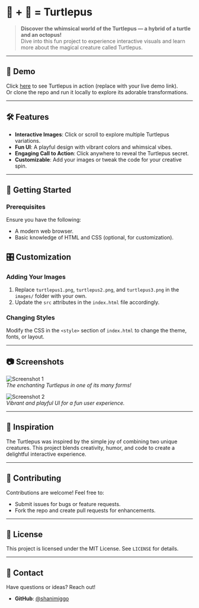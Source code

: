
# 🐢 + 🐙 = Turtlepus

> **Discover the whimsical world of the Turtlepus — a hybrid of a turtle and an octopus!**  
Dive into this fun project to experience interactive visuals and learn more about the magical creature called Turtlepus.

---

## 🎨 Demo
Click [here](https://shanimiggo.github.io/turtlepus/) to see Turtlepus in action (replace with your live demo link).  
Or clone the repo and run it locally to explore its adorable transformations.

---

## 🛠 Features
- **Interactive Images**: Click or scroll to explore multiple Turtlepus variations.
- **Fun UI**: A playful design with vibrant colors and whimsical vibes.
- **Engaging Call to Action**: Click anywhere to reveal the Turtlepus secret.
- **Customizable**: Add your images or tweak the code for your creative spin.

---

## 🚀 Getting Started

### Prerequisites
Ensure you have the following:
- A modern web browser.
- Basic knowledge of HTML and CSS (optional, for customization).


## 🎛 Customization

### Adding Your Images
1. Replace `turtlepus1.png`, `turtlepus2.png`, and `turtlepus3.png` in the `images/` folder with your own.
2. Update the `src` attributes in the `index.html` file accordingly.

### Changing Styles
Modify the CSS in the `<style>` section of `index.html` to change the theme, fonts, or layout.

---

## 📷 Screenshots
![Screenshot 1](https://via.placeholder.com/800x400)  
*The enchanting Turtlepus in one of its many forms!*

![Screenshot 2](https://via.placeholder.com/800x400)  
*Vibrant and playful UI for a fun user experience.*

---

## 🌟 Inspiration
The Turtlepus was inspired by the simple joy of combining two unique creatures. This project blends creativity, humor, and code to create a delightful interactive experience.

---

## 🤝 Contributing

Contributions are welcome! Feel free to:
- Submit issues for bugs or feature requests.
- Fork the repo and create pull requests for enhancements.

---

## 📜 License
This project is licensed under the MIT License. See `LICENSE` for details.

---

## 💬 Contact
Have questions or ideas? Reach out!  
- **GitHub**: [@shanimiggo](https://github.com/shanimiggo)  
